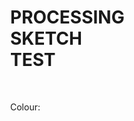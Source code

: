 # PROCESSING SKETCH TEST
<html>
  <head>
    <meta charset="utf-8">
    <script src="https://cdnjs.cloudflare.com/ajax/libs/processing.js/1.4.8/processing.min.js"></script>
    <title>Processing Sketch</title>
    <style>
      html, head, body {
        position: absolute;
      }
    </style>
  </head>
  <body>
    <br>
    <p>Colour:</p>
    <script type="text/processing" data-processing-target="processing-canvas">

void setup() {
   frameRate(10);
   size(1000,500, P3D);
}


int pixelSize = 10;
int amount = 50;
float noiseScale = 0.02;

void draw() {
   colorMode(RGB);
   smooth();
   noStroke();
   //lights();
   background(0);
   colorMode(HSB);
   float cameraY = height/2.0;
   float fov = 200/float(width) * PI/2;
   float cameraZ = cameraY / tan(fov / 2.0);
   float aspect = float(width)/float(height);
   perspective(fov*5, aspect, cameraZ/10.0, cameraZ*10.0);
   
   translate(width/2, height/2, 0);
   rotateX(-PI/6 + -mouseY/float(height) * PI);
   rotateZ(PI/3 + mouseX/float(width) * PI);
   //rotateY(frameCount/100);
   //box(500,500,10);
   translate(amount*-pixelSize/2,amount*-pixelSize/2,-5);
   for(int a = 0;a < amount;a += 1){
      for(int b = 0;b < amount;b += 1){
         translate(a*pixelSize,b*pixelSize,0);
         fill((noise((-frameCount+a)*noiseScale,(-frameCount+b)*noiseScale)*255*-3+255*2+200)%255,255,150);
         box(pixelSize,pixelSize,(noise((-frameCount+a)*noiseScale,(-frameCount+b)*noiseScale)*500));
         translate(a*-pixelSize,b*-pixelSize,0);
      }
   }
   //resetMatrix();
}

    </script>
    <canvas id="processing-canvas"> </canvas>
    <br>
    <p>Now Grey Scale:</p>
    <script type="text/processing" data-processing-target="processing-canvas2">

void setup() {
   frameRate(10);
   size(1000,500, P3D);
}


int pixelSize = 10;
int amount = 50;
float noiseScale = 0.02;

void draw() {
   smooth();
   noStroke();
   //lights();
   background(0);
   fill(200);
   float cameraY = height/2.0;
   float fov = 200/float(width) * PI/2;
   float cameraZ = cameraY / tan(fov / 2.0);
   float aspect = float(width)/float(height);
   perspective(fov*5, aspect, cameraZ/10.0, cameraZ*10.0);
   
   translate(width/2, height/2, 0);
   rotateX(-PI/6 + -mouseY/float(height) * PI);
   rotateZ(PI/3 + mouseX/float(width) * PI);
   //rotateY(frameCount/100);
   //box(500,500,10);
   translate(amount*-pixelSize/2,amount*-pixelSize/2,-5);
   for(int a = 0;a < amount;a += 1){
      for(int b = 0;b < amount;b += 1){
         translate(a*pixelSize,b*pixelSize,0);
         fill((noise((-frameCount+a)*noiseScale,(-frameCount+b)*noiseScale)*255*2+130)%255);
         box(pixelSize,pixelSize,(noise((-frameCount+a)*noiseScale,(-frameCount+b)*noiseScale)*500));
         translate(a*-pixelSize,b*-pixelSize,0);
      }
   }
   resetMatrix();
}

    </script>
    <canvas id="processing-canvas2"> </canvas>
    <br>
    <p>Which do you like better?</p>
    
    <form>
      <input type="radio" name="opinion" value="Colour" /> Colour
      <br>
      <input type="radio" name="opinion" value="Grey-Scale" /> Grey-Scale
      <br>
      <input type="radio" name="opinion" value="Both equally" /> Both Equally
      <br>
      <input type="submit" value="Submit" />
    </form>
    
    <p>*DISCLAIMER: This info doesn't go anywhere yet</p>
  </body>
</html>
